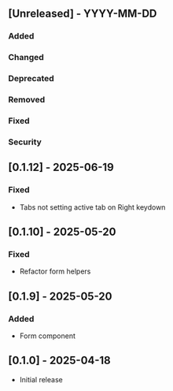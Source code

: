 ## [Unreleased] - YYYY-MM-DD
### Added
### Changed
### Deprecated
### Removed
### Fixed
### Security

## [0.1.12] - 2025-06-19

### Fixed

- Tabs not setting active tab on Right keydown

## [0.1.10] - 2025-05-20

### Fixed

- Refactor form helpers

## [0.1.9] - 2025-05-20

### Added

- Form component

## [0.1.0] - 2025-04-18

- Initial release
